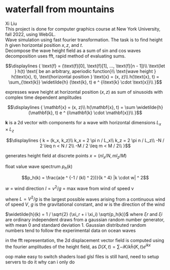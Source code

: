 # waterfall from mountains
Xi Liu<br>
This project is done for computer graphics course at New York University, fall 2022, using WebGL.<br>
Wave simulation using fast fourier transformation. The task is to find height $h$ given horizontal position $x, z$, and $t$.<br>
Decompose the wave height field as a sum of sin and cos waves decomposition uses fft, rapid method of evaluating sums.<br>
```math
\displaylines
{
  \text{f} = (\text{f}[0], \text{f}[1], ..., \text{f}[n - 1])\\
  \text{let } h(t) \text{ be an arbitrary, aperiodic function}\\
  \text{wave height } h(\text{x}, t), \text{horizontal position } \text{x} = (x, z)\\
  h(\text{x}, t) = \sum_{\text{k}} \widetilde{h} (\text{k}, t) e ^ {i\text{k} \cdot \text{x}}\\
}
```

expresses wave height at horizontal position $(x, z)$ as sum of sinusoids
with complex time dependent amplitudes

```math
\displaylines
{
  \mathbf{x} = (x, z)\\
  h(\mathbf{x}, t) = \sum \widetilde{h} (\mathbf{k}, t) e ^ {i\mathbf{k} \cdot \mathbf{x}}\\
}
```

$\mathbf{k}$ is a 2d vector with components
for a wave with horizontal dimensions $L_x \times L_z$
```math
\displaylines
{
  k = (k_x, k_z)\\
  k_x = 2 \pi n / L_x\\
  k_z = 2 \pi n / L_z\\
  -N / 2 \leq n < N / 2\\
  -M / 2 \leq m < M / 2\\
}
```

generates height field at discrete points $x = (n l_x / N, m l_z / M)$

float value
wave spectrum $p_h(k)$
```math
p_h(k) = \frac{a(e ^ {-1 / (kl) ^ 2})}{k ^ 4} |k \cdot w| ^ 2
```
$w$ = wind direction
$l = v ^ 2 / g$ = max wave from wind of speed v

where $L = V ^ 2 / g$ is the largest possible waves arising
from a continuous wind of speed $V$,
$g$ is the gravitational constant, and $w$ is
the direction of the wind

$\widetilde{h}(k) = 1 / \sqrt{2} (\xi_r + i \xi_i) \sqrt{p_h(k)}$
where $ξr$ and $ξi$ are ordinary independent draws from a gaussian
random number generator, with mean 0 and standard deviation 1.
Gaussian distributed random numbers tend to follow the experimental data on ocean waves

in the fft representation,
the 2d displacement vector field is computed using the fourier amplitudes
of the height field, as
$D(X, t) = \sum -i K / k \widetilde{h}(K, t) e ^ {ikx}$

oop make easy to switch shaders
load glsl files is still hard, need to setup servers to do it
why can i only do <script src = 'js'> but cannot just do <script src = 'glsl'>
currently shaders are written in the html files
to be easier to switched when just getelementbyid

for future work, the fft and philips spectrum calculations in gpu compute shaders instead of cpu
currently code is in cpu, cpu have the advantage of more flexible in the coding part
where classes can be easily called by other classes, webassembly also can be used

![0](a/image/0.png)
![1](a/image/1.png)
![2](a/image/2.png)
